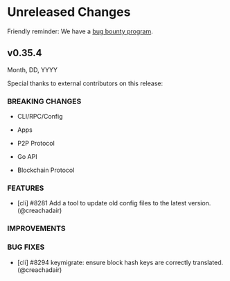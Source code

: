 # Unreleased Changes

Friendly reminder: We have a [bug bounty program](https://hackerone.com/cosmos).

## v0.35.4

Month, DD, YYYY

Special thanks to external contributors on this release:

### BREAKING CHANGES

- CLI/RPC/Config

- Apps

- P2P Protocol

- Go API

- Blockchain Protocol

### FEATURES

- [cli] \#8281 Add a tool to update old config files to the latest version. (@creachadair)

### IMPROVEMENTS

### BUG FIXES

- [cli] \#8294 keymigrate: ensure block hash keys are correctly translated. (@creachadair)
